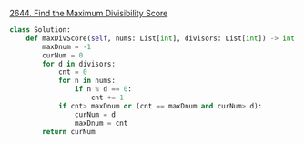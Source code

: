 

[2644. Find the Maximum Divisibility Score](https://leetcode.cn/problems/find-the-maximum-divisibility-score/)

```python
class Solution:
    def maxDivScore(self, nums: List[int], divisors: List[int]) -> int:
        maxDnum = -1
        curNum = 0
        for d in divisors:
            cnt = 0
            for n in nums:
                if n % d == 0:
                    cnt += 1
            if cnt> maxDnum or (cnt == maxDnum and curNum> d):
                curNum = d
                maxDnum = cnt
        return curNum
```

